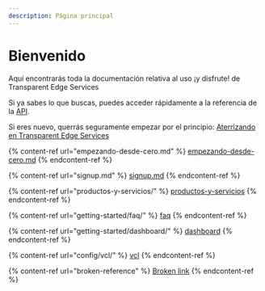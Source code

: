 ```yaml
---
description: Página principal
---
```


# Bienvenido

Aquí encontrarás toda la documentación relativa al uso ¡y disfrute! de Transparent Edge Services



Si ya sabes lo que buscas, puedes acceder rápidamente a la referencia de la [API](https://api.transparentcdn.com/docs).

Si eres nuevo, querrás seguramente empezar por el principio: [Aterrizando en Transparent Edge Services](empezando-desde-cero.md)



{% content-ref url="empezando-desde-cero.md" %}
[empezando-desde-cero.md](empezando-desde-cero.md)
{% endcontent-ref %}

{% content-ref url="signup.md" %}
[signup.md](signup.md)
{% endcontent-ref %}

{% content-ref url="productos-y-servicios/" %}
[productos-y-servicios](productos-y-servicios/)
{% endcontent-ref %}

{% content-ref url="getting-started/faq/" %}
[faq](getting-started/faq/)
{% endcontent-ref %}

{% content-ref url="getting-started/dashboard/" %}
[dashboard](getting-started/dashboard/)
{% endcontent-ref %}

{% content-ref url="config/vcl/" %}
[vcl](config/vcl/)
{% endcontent-ref %}

{% content-ref url="broken-reference" %}
[Broken link](broken-reference)
{% endcontent-ref %}

